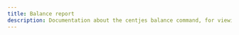 ```yaml
---
title: Balance report
description: Documentation about the centjes balance command, for viewing the balance of given accounts.
---
```

